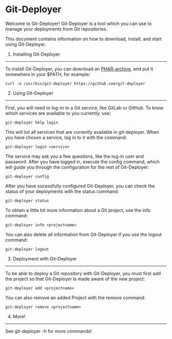 Git-Deployer
============

Welcome to Git-Deployer! Git-Deployer is a tool which you can use to manage
your deployments from Git repositories.

This document contains information on how to download, install, and start
using Git-Deployer.

1) Installing Git-Deployer
--------------------------

To install Git-Deployer, you can download an [PHAR-archive][1], and put it
somewhere in your $PATH, for example:

```
curl -o /usr/bin/git-deployer https://github.com/git-deployer
```

2) Using Git-Deployer
---------------------

First, you will need to log-in to a Git service, like GitLab or GitHub. To
know which services are available to you currently, use: 

```
git-deployer help login
```

This will list all services that are currently available in git-deployer. When
you have chosen a service, log in to it with the command:

```
git-deployer login <service>
```

The service may ask you a few questions, like the log-in user and password.
After you have logged in, execute the config command, which will guide you through
the configuration for the rest of Git-Deployer:

```
git-deployer config
```

After you have sucessfully configured Git-Deployer, you can check the status of your
deployments with the status command:

```
git-deployer status
```

To obtain a little bit more information about a Git project, use the info command:

```
git-deployer info <projectname>
```

You can also delete all information from Git-Deployer if you use the logout command:

```
git-deployer logout
```

3) Deployment with Git-Deployer
--------------------------------

To be able to deploy a Git repository with Git-Deployer, you must first add the project
so that Git-Deployer is made aware of the new project:

```
git-deployer add <projectname>
```

You can also remove an added Project with the remove command:

```
git-deployer remove <projectname>
```

<To be continued...>


4) More!
--------

See git-deployer -h for more commands!

[1]: https://github.com/git-deployer